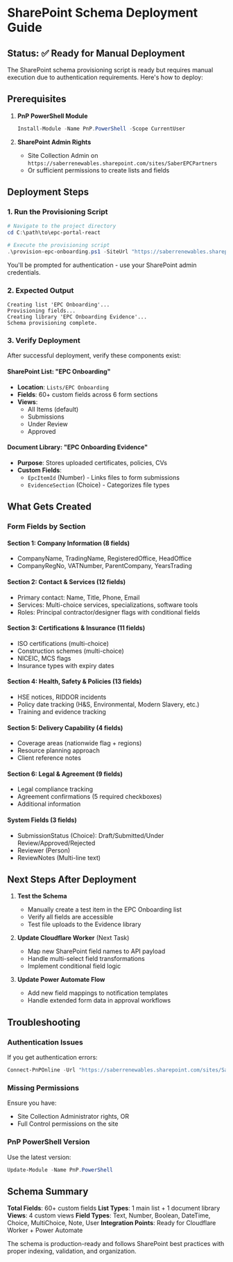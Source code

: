# SharePoint Schema Deployment Guide

## Status: ✅ Ready for Manual Deployment

The SharePoint schema provisioning script is ready but requires manual execution due to authentication requirements. Here's how to deploy:

## Prerequisites

1. **PnP PowerShell Module**
   ```powershell
   Install-Module -Name PnP.PowerShell -Scope CurrentUser
   ```

2. **SharePoint Admin Rights**
   - Site Collection Admin on `https://saberrenewables.sharepoint.com/sites/SaberEPCPartners`
   - Or sufficient permissions to create lists and fields

## Deployment Steps

### 1. Run the Provisioning Script

```powershell
# Navigate to the project directory
cd C:\path\to\epc-portal-react

# Execute the provisioning script
.\provision-epc-onboarding.ps1 -SiteUrl "https://saberrenewables.sharepoint.com/sites/SaberEPCPartners"
```

You'll be prompted for authentication - use your SharePoint admin credentials.

### 2. Expected Output

```
Creating list 'EPC Onboarding'...
Provisioning fields...
Creating library 'EPC Onboarding Evidence'...
Schema provisioning complete.
```

### 3. Verify Deployment

After successful deployment, verify these components exist:

#### SharePoint List: "EPC Onboarding"
- **Location**: `Lists/EPC Onboarding`
- **Fields**: 60+ custom fields across 6 form sections
- **Views**: 
  - All Items (default)
  - Submissions
  - Under Review  
  - Approved

#### Document Library: "EPC Onboarding Evidence"
- **Purpose**: Stores uploaded certificates, policies, CVs
- **Custom Fields**:
  - `EpcItemId` (Number) - Links files to form submissions
  - `EvidenceSection` (Choice) - Categorizes file types

## What Gets Created

### Form Fields by Section

#### Section 1: Company Information (8 fields)
- CompanyName, TradingName, RegisteredOffice, HeadOffice
- CompanyRegNo, VATNumber, ParentCompany, YearsTrading

#### Section 2: Contact & Services (12 fields)  
- Primary contact: Name, Title, Phone, Email
- Services: Multi-choice services, specializations, software tools
- Roles: Principal contractor/designer flags with conditional fields

#### Section 3: Certifications & Insurance (11 fields)
- ISO certifications (multi-choice)
- Construction schemes (multi-choice)
- NICEIC, MCS flags
- Insurance types with expiry dates

#### Section 4: Health, Safety & Policies (13 fields)
- HSE notices, RIDDOR incidents
- Policy date tracking (H&S, Environmental, Modern Slavery, etc.)
- Training and evidence tracking

#### Section 5: Delivery Capability (4 fields)
- Coverage areas (nationwide flag + regions)
- Resource planning approach
- Client reference notes

#### Section 6: Legal & Agreement (9 fields)
- Legal compliance tracking
- Agreement confirmations (5 required checkboxes)
- Additional information

#### System Fields (3 fields)
- SubmissionStatus (Choice): Draft/Submitted/Under Review/Approved/Rejected
- Reviewer (Person)
- ReviewNotes (Multi-line text)

## Next Steps After Deployment

1. **Test the Schema**
   - Manually create a test item in the EPC Onboarding list
   - Verify all fields are accessible
   - Test file uploads to the Evidence library

2. **Update Cloudflare Worker** (Next Task)
   - Map new SharePoint field names to API payload
   - Handle multi-select field transformations
   - Implement conditional field logic

3. **Update Power Automate Flow**
   - Add new field mappings to notification templates
   - Handle extended form data in approval workflows

## Troubleshooting

### Authentication Issues
If you get authentication errors:
```powershell
Connect-PnPOnline -Url "https://saberrenewables.sharepoint.com/sites/SaberEPCPartners" -Interactive
```

### Missing Permissions
Ensure you have:
- Site Collection Administrator rights, OR
- Full Control permissions on the site

### PnP PowerShell Version
Use the latest version:
```powershell
Update-Module -Name PnP.PowerShell
```

## Schema Summary

**Total Fields**: 60+ custom fields
**List Types**: 1 main list + 1 document library  
**Views**: 4 custom views
**Field Types**: Text, Number, Boolean, DateTime, Choice, MultiChoice, Note, User
**Integration Points**: Ready for Cloudflare Worker + Power Automate

The schema is production-ready and follows SharePoint best practices with proper indexing, validation, and organization.